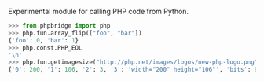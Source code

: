 Experimental module for calling PHP code from Python.
```python
>>> from phpbridge import php
>>> php.fun.array_flip(["foo", "bar"])
{'foo': 0, 'bar': 1}
>>> php.const.PHP_EOL
'\n'
>>> php.fun.getimagesize("http://php.net/images/logos/new-php-logo.png")
{'0': 200, '1': 106, '2': 3, '3': 'width="200" height="106"', 'bits': 8, 'mime': 'image/png'}
```
